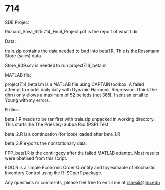 # 714
SDE Project

Richard_Shea_625.714_Final_Project.pdf is the report of what I did.

Data:

train.zip contains the data needed to load into beta1.R.  This is the Rossmann Store (sales) data. 

Store_909.csv is needed to run project714_beta.m

MATLAB file:

project714_beta1.m is a MATLAB file using CAPTAIN toolbox.  A failed attempt to model daily daily with Dynamic Harmonic Regression.  I think the dhr() only allows a maximum of 52 periods (not 365).  I sent an email to Young with my errors.  

R files:

beta_1.R needs to be ran first with train.zip unpacked in working directory.  This starts the The Priestley-Subba Rao (PSR) Test 

beta_2.R is a continuation (for loop) loaded after beta_1.R

beta_3.R exports the nonstationary data.

FPP_beta1.R is the contingecy after the failed MATLAB attempt. Most results were obatined from this script.

EOQ.R is a simple Economic Order Quantity and toy exmaple of Stochastic Inventory Control using the R 'SCperf' package.  

Any questions or comments, please feel free to email me at rshea5@jhu.edu  











